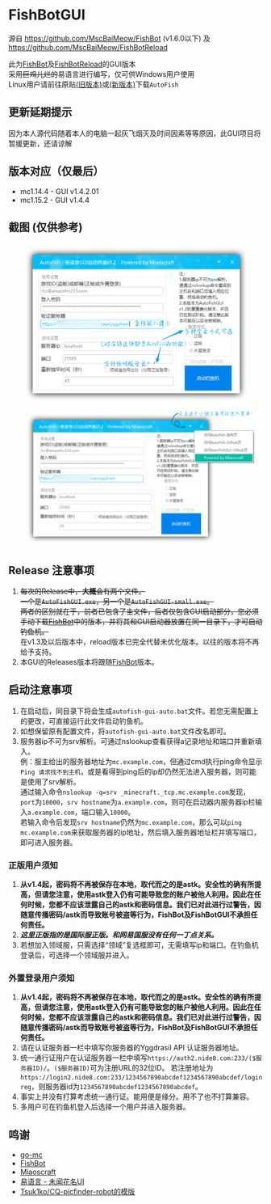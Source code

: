 # FishBotGUI
  
源自 https://github.com/MscBaiMeow/FishBot  (v1.6.0以下) 及 https://github.com/MscBaiMeow/FishBotReload  
  
此为[FishBot](https://github.com/MscBaiMeow/FishBot)及[FishBotReload](https://github.com/MscBaiMeow/FishBotReload)的GUI版本  
采用~~巨鸡儿烂的~~易语言进行编写，仅可供Windows用户使用  
Linux用户请前往原贴[(旧版本)](https://github.com/MscBaiMeow/FishBot/releases)或[(新版本)](https://github.com/MscBaiMeow/FishBotReload/releases)下载```AutoFish```  

## 更新延期提示

因为本人源代码随着本人的电脑一起灰飞烟灭及时间因素等等原因，此GUI项目将暂缓更新，还请谅解

## 版本对应（仅最后）
 - mc1.14.4 - GUI v1.4.2.01
 - mc1.15.2 - GUI v1.4.4

## 截图 (仅供参考)
![1](https://raw.githubusercontent.com/Amazefcc233/FishBotGUI/master/images/snipaste_20190813_001417.png)
![2](https://raw.githubusercontent.com/Amazefcc233/FishBotGUI/master/images/snipaste_20190813_001716.png)

## Release 注意事项

1. ~~每次的Release中，**大概**会有两个文件。  
  一个是```AutoFishGUI.exe```，另一个是```AutoFishGUI-small.exe```。  
  两者的区别就在于，前者已包含了主文件，后者仅包含GUI启动部分，您必须手动下载[FishBot](https://github.com/MscBaiMeow/FishBot/releases)中的版本，并将其和GUI启动器放置在同一目录下，才可启动钓鱼机。~~  
  在v1.3及以后版本中，reload版本已完全代替未优化版本。以往的版本将不再给予支持。
2. 本GUI的Releases版本将跟随[FishBot](https://github.com/MscBaiMeow/FishBot/)版本。

## 启动注意事项

1. 在启动后，同目录下将会生成```autofish-gui-auto.bat```文件。若您无需配置上的更改，可直接运行此文件启动钓鱼机。
2. 如想保留原有配置文件，将```autofish-gui-auto.bat```文件改名即可。
3. 服务器ip不可为srv解析。可通过nslookup查看获得a记录地址和端口并重新填入。  
例：服主给出的服务器地址为```mc.example.com```，但通过cmd执行ping命令显示```Ping 请求找不到主机```，或是看得到ping后的ip却仍然无法进入服务器，则可能是使用了srv解析。  
通过输入命令```nslookup -q=srv _minecraft._tcp.mc.example.com```发现，```port```为```10000```，```srv hostname```为```a.example.com```，则可在启动器内服务器ip栏输入```a.example.com```，端口输入```10000```。  
若输入命令后发现```srv hostname```仍然为```mc.example.com```，那么可以```ping mc.example.com```来获取服务器的ip地址，然后填入服务器地址栏并填写端口，即可进入服务器。

### 正版用户须知

1. **从v1.4起，密码将不再被保存在本地，取代而之的是astk。安全性的确有所提高，但请您注意，使用astk登入仍有可能导致您的账户被他人利用。因此在任何时候，您都不应该泄露自己的astk和密码信息。我们已对此进行过警告，因随意传播密码/astk而导致账号被盗等行为，FishBot及FishBotGUI不承担任何责任。**
2. ***这里正版指的是国际服正版。和网易国服没有任何一丁点关系。***
3. 若想加入领域服，只需选择“领域”复选框即可，无需填写ip和端口。在钓鱼机登录后，可选择一个领域服并进入。

### 外置登录用户须知

1. **从v1.4起，密码将不再被保存在本地，取代而之的是astk。安全性的确有所提高，但请您注意，使用astk登入仍有可能导致您的账户被他人利用。因此在任何时候，您都不应该泄露自己的astk和密码信息。我们已对此进行过警告，因随意传播密码/astk而导致账号被盗等行为，FishBot及FishBotGUI不承担任何责任。**
2. 请在认证服务器一栏中填写你服务器的Yggdrasil API 认证服务器地址。
3. 统一通行证用户在认证服务器一栏中填写```https://auth2.nide8.com:233/($服务器ID)/```。```($服务器ID)```可为注册URL的32位ID。
  若注册地址为```https://login2.nide8.com:233/1234567890abcdef1234567890abcdef/loginreg```，则服务器id为```1234567890abcdef1234567890abcdef```。
4. 事实上并没有打算考虑统一通行证。能用便是缘分。用不了也不打算兼容。
5. 多用户可在钓鱼机登入后选择一个用户并进入服务器。

## 鸣谢

- [go-mc](https://github.com/Tnze/go-mc)
- [FishBot](https://github.com/MscBaiMeow/FishBot)
- [Miaoscraft](https://github.com/miaoscraft/)
- [易语言 - 未闻花名UI](https://bbs.125.la/home.php?mod=space&uid=378021)
- [Tsuk1ko/CQ-picfinder-robot的模版](https://github.com/Tsuk1ko/CQ-picfinder-robot)
